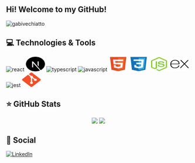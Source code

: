 ## Hi! Welcome to my GitHub!

<p align="left"><img src="https://komarev.com/ghpvc/?username=gabivechiatto&label=Profile%20views&color=0e75b6&style=flat" alt="gabivechiatto" />
  

## 💻 Technologies & Tools

<div align="left">
  <img src="https://cdn.jsdelivr.net/gh/devicons/devicon/icons/react/react-original.svg" height="40" width="52" alt="react" title="ReactJS" /> 
  <img src="https://raw.githubusercontent.com/devicons/devicon/master/icons/nextjs/nextjs-original.svg" height="40" width="52" alt="next" title="NextJS" />
  <img src="https://cdn.jsdelivr.net/gh/devicons/devicon/icons/typescript/typescript-original.svg" height="40" width="52" alt="typescript" title="TypeScript" />
  <img src="https://cdn.jsdelivr.net/gh/devicons/devicon/icons/javascript/javascript-original.svg" height="40" width="52" alt="javascript" title="JavaScript" /> 
  <img src="https://raw.githubusercontent.com/devicons/devicon/master/icons/html5/html5-original.svg" height="40" width="52" alt="html" title="HTML" />
  <img src="https://raw.githubusercontent.com/devicons/devicon/master/icons/css3/css3-original.svg" height="40" width="52" alt="css" title="CSS" />    
  <img src="https://raw.githubusercontent.com/devicons/devicon/master/icons/nodejs/nodejs-original.svg" height="40" width="52" alt="node" title="NodeJS" />
  <img src="https://raw.githubusercontent.com/devicons/devicon/master/icons/express/express-original.svg" height="40" width="52" alt="express" title="Express" />
  <img src="https://cdn.jsdelivr.net/gh/devicons/devicon/icons/jest/jest-plain.svg" height="40" width="52" alt="jest" title="Jest" />  
  <img src="https://raw.githubusercontent.com/devicons/devicon/master/icons/git/git-original.svg" height="40" width="52" alt="git" title="Git" />
</div>

## ⭐ GitHub Stats

<p align="center">
  <img src="https://github-readme-stats.vercel.app/api?username=gabivechiatto&show_icons=true&theme=tokyonight&line_height=27">
  <img src="https://github-readme-stats.vercel.app/api/top-langs/?username=gabivechiatto&theme=tokyonight">
</p>

## 🎯 Social 

[![LinkedIn](https://img.shields.io/badge/linkedin-%230077B5.svg?&style=for-the-badge&logo=linkedin&logoColor=white)](https://www.linkedin.com/in/gvechiatto/)

